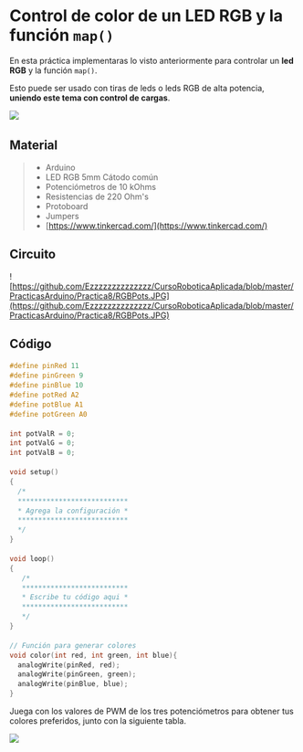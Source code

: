 # Control de color de un LED RGB y la función ``map()``

En esta práctica implementaras lo visto anteriormente para controlar un **led RGB** y la función ``map()``. 

Esto puede ser usado con tiras de leds o leds RGB de alta potencia, **uniendo este tema con control de cargas**.

![](https://www.ebotics.com/wp-content/uploads/2018/06/proyecto2-255753.gif)

## Material
> - Arduino
> - LED RGB 5mm Cátodo común
> - Potenciómetros de 10 kOhms
> - Resistencias de 220 Ohm's
> - Protoboard
> - Jumpers
> - [https://www.tinkercad.com/](https://www.tinkercad.com/)

## Circuito
![https://github.com/Ezzzzzzzzzzzzzz/CursoRoboticaAplicada/blob/master/PracticasArduino/Practica8/RGBPots.JPG](https://github.com/Ezzzzzzzzzzzzzz/CursoRoboticaAplicada/blob/master/PracticasArduino/Practica8/RGBPots.JPG)

## Código
```c
#define pinRed 11
#define pinGreen 9
#define pinBlue 10
#define potRed A2
#define potBlue A1
#define potGreen A0

int potValR = 0;
int potValG = 0;
int potValB = 0;

void setup()
{
  /*
  ***************************
  * Agrega la configuración *
  ***************************
  */
}

void loop()
{
   /*
   **************************
   * Escribe tu código aqui *
   **************************
   */
}

// Función para generar colores
void color(int red, int green, int blue){
  analogWrite(pinRed, red);
  analogWrite(pinGreen, green);
  analogWrite(pinBlue, blue);
}
```

Juega con los valores de PWM  de los tres potenciómetros para obtener tus colores preferidos, junto con la siguiente tabla.

![](https://i.pinimg.com/originals/b9/51/8f/b9518febac2756828254365fbae0c007.png)
<!--stackedit_data:
eyJoaXN0b3J5IjpbLTE1Mzg3MTQ1MzAsODU5MDk4OTk2LDE0Mz
A1NDk0ODBdfQ==
-->